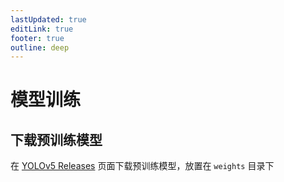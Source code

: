 ```yaml
---
lastUpdated: true
editLink: true
footer: true
outline: deep
---
```


# 模型训练


## 下载预训练模型

在 [YOLOv5 Releases](https://github.com/ultralytics/yolov5/releases) 页面下载预训练模型，放置在 `weights` 目录下
